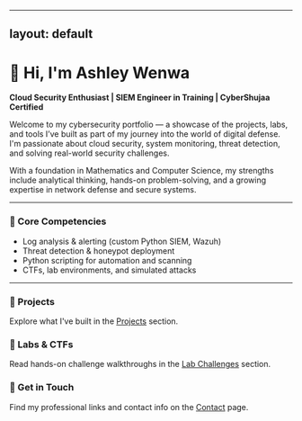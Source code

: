 
---
layout: default
---

# 👋 Hi, I'm Ashley Wenwa

**Cloud Security Enthusiast | SIEM Engineer in Training | CyberShujaa Certified**

Welcome to my cybersecurity portfolio — a showcase of the projects, labs, and tools I’ve built as part of my journey into the world of digital defense. I'm passionate about cloud security, system monitoring, threat detection, and solving real-world security challenges.

With a foundation in Mathematics and Computer Science, my strengths include analytical thinking, hands-on problem-solving, and a growing expertise in network defense and secure systems.

---

### 🔧 Core Competencies
- Log analysis & alerting (custom Python SIEM, Wazuh)
- Threat detection & honeypot deployment
- Python scripting for automation and scanning
- CTFs, lab environments, and simulated attacks

---

### 🚀 Projects
Explore what I've built in the [Projects](projects.md) section.

### 🧪 Labs & CTFs
Read hands-on challenge walkthroughs in the [Lab Challenges](labs.md) section.

### 📩 Get in Touch
Find my professional links and contact info on the [Contact](contact.md) page.
